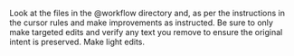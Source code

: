 Look at the files in the @workflow directory and, as per the instructions in the cursor rules and make improvements as instructed. Be sure to only make targeted edits and verify any text you remove to ensure the original intent is preserved. Make light edits.
